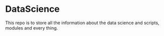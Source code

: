 # DataScience
This repo is to store all the information about the data science and scripts, modules and every thing.
